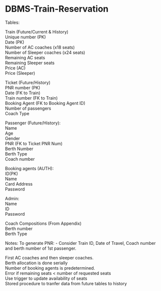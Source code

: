 # DBMS-Train-Reservation

Tables:

Train (Future/Current & History)  
Unique number (PK)  
Date (PK)  
Number of AC coaches (x18 seats)  
Number of Sleeper coaches (x24 seats)  
Remaining AC seats  
Remaining Sleeper seats  
Price (AC)  
Price (Sleeper)  
 

Ticket (Future/History)  
PNR number (PK)  
Date (FK to Train)  
Train number (FK to Train)  
Booking Agent (FK to Booking Agent ID)  
Number of passengers  
Coach Type  


Passenger (Future/History):  
Name  
Age  
Gender   
PNR (FK to Ticket PNR Num)  
Berth Number   
Berth Type  
Coach number  


Booking agents (AUTH):  
ID(PK)  
Name  
Card
Address  
Password  

Admin:  
Name  
ID  
Password  


Coach Compositions (From Appendix)  
Berth number  
Berth Type  

Notes:
To generate PNR:
    - Consider Train ID, Date of Travel, Coach number and berth number of 1st passenger.  

First AC coaches and then sleeper coaches.  
Berth allocation is done serially  
Number of booking agents is predetermined.  
Error if remaining seats < number of requested seats  
Use trigger to update availability of seats  
Stored procedure to tranfer data from future tables to history  
